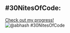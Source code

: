 ## #30NitesOfCode:
  [Check out my progress!](https://www.codedex.io/@abhash/30-nites-of-code)  
  ![@abhash #30NitesOfCode](https://www.codedex.io/api/petStatus?user=abhash)

